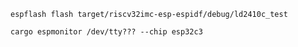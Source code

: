 ```
espflash flash target/riscv32imc-esp-espidf/debug/ld2410c_test
```

```cargo espmonitor /dev/tty??? --chip esp32c3```
